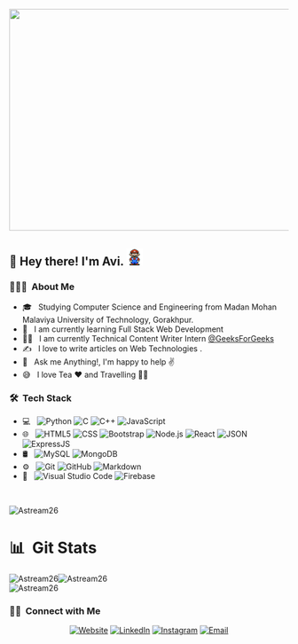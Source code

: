 <p align="center">
  <img src="https://media.giphy.com/media/u1WhXLjwgcXpHJBMRM/giphy.gif" height="400px" width="800px" />
</p>


<h2> 👋 Hey there! I'm Avi. <img src="https://github.com/SatYu26/SatYu26/blob/master/Assets/Mario_Hello_Big.gif" width="30px"></h2>

<h3> 👨🏻‍💻 &nbsp;About Me </h3>

- 🎓 &nbsp; Studying Computer Science and Engineering from Madan Mohan Malaviya University of Technology, Gorakhpur.
- 🌱 &nbsp; I am currently learning Full Stack Web Development 
- 👨‍💻 &nbsp; I am currently Technical Content Writer Intern [@GeeksForGeeks](https://auth.geeksforgeeks.org/user/astream26/articles)
- ✍️ &nbsp; I love to write articles on Web Technologies .
- 👻 &nbsp; Ask me Anything!, I'm happy to help ✌️ 
- 😅 &nbsp; I love Tea ❤️ and Travelling  🧑‍✈️

<h3> 🛠 &nbsp;Tech Stack</h3>

- 💻 &nbsp;
  ![Python](https://img.shields.io/badge/-Python-333333?style=flat&logo=python)
  ![C](https://img.shields.io/badge/-C-000000?style=for-the-badge&logo=C)
  ![C++](https://img.shields.io/badge/-C++-333333?style=flat&logo=C%2B%2B&logoColor=00599C)
  ![JavaScript](https://img.shields.io/badge/-JavaScript-333333?style=flat&logo=javascript)
- 🌐 &nbsp;
  ![HTML5](https://img.shields.io/badge/-HTML5-333333?style=flat&logo=HTML5)
  ![CSS](https://img.shields.io/badge/-CSS-333333?style=flat&logo=CSS3&logoColor=1572B6)
  ![Bootstrap](https://img.shields.io/badge/-Bootstrap-333333?style=flat&logo=bootstrap&logoColor=563D7C)
  ![Node.js](https://img.shields.io/badge/-Node.js-333333?style=flat&logo=node.js)
  ![React](https://img.shields.io/badge/-React-333333?style=flat&logo=react)
  ![JSON](https://img.shields.io/badge/-json-02569B?style=flat&logo=json&link=https://github.com/BRdhanani)
  ![ExpressJS](https://img.shields.io/badge/-Express.js-787878?style=flat)
- 🛢 &nbsp;
  ![MySQL](https://img.shields.io/badge/-MySQL-333333?style=flat&logo=mysql)
  ![MongoDB](https://img.shields.io/badge/-MongoDB-333333?style=flat&logo=mongodb)
- ⚙️ &nbsp;
  ![Git](https://img.shields.io/badge/-Git-333333?style=flat&logo=git)
  ![GitHub](https://img.shields.io/badge/-GitHub-333333?style=flat&logo=github)
  ![Markdown](https://img.shields.io/badge/-Markdown-333333?style=flat&logo=markdown)
- 🔧 &nbsp;
  ![Visual Studio Code](https://img.shields.io/badge/-Visual%20Studio%20Code-333333?style=flat&logo=visual-studio-code&logoColor=007ACC)
  ![Firebase](https://img.shields.io/badge/-Firebase-FFA611?style=flat&logo=firebase&logoColor=FFFFFF)

</br>
<p align="left"> <img src="https://komarev.com/ghpvc/?username=Astream26" alt="Astream26" /> </p>



<h1 align="left"> 📊 &nbsp;Git Stats</h1>

  <img  align="left"  src="https://github-readme-stats.vercel.app/api?username=Astream26&&count_private=true&show_icons=true&theme=radical&include_all_commits=true" alt="Astream26" />
  <img  align="left"  align="center" src="https://github-readme-streak-stats.herokuapp.com/?user=Astream26&&count_private=true&show_icons=true&theme=radical&include_all_commits=true" alt="Astream26" />
<br/>
<img   src="https://github-readme-stats.vercel.app/api/top-langs/?username=Astream26&&count_private=true&show_icons=true&theme=radical&include_all_commits=true" alt="Astream26" />




<br/>

<h3> 🤝🏻 &nbsp;Connect with Me </h3>

<p align="center">
<a href="https://astream26.ga/"><img alt="Website" src="https://img.shields.io/badge/Website-https://astream26.ga-blue?style=flat-square&logo=google-chrome"></a>
<a href="https://www.linkedin.com/in/avi-kumar-srivastava-79a25b177/"><img alt="LinkedIn" src="https://img.shields.io/badge/LinkedIn-Avi%20Kumar%20Srivastava-blue?style=flat-square&logo=linkedin"></a>
<a href="https://www.instagram.com/__avi_26__/?hl=en"><img alt="Instagram" src="https://img.shields.io/badge/Instagram-__avi_26__-blue?style=flat-square&logo=instagram"></a>
<a href="mailto:kumaravi113@gmail.com"><img alt="Email" src="https://img.shields.io/badge/Email-kumaravi113@gmail.com-blue?style=flat-square&logo=gmail"></a>
</p>
